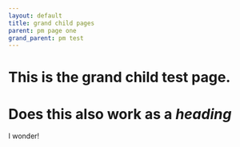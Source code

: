 ```yaml
---
layout: default
title: grand child pages
parent: pm page one
grand_parent: pm test
---
```



# This is the grand child test page.


Does this **also** work as a *heading*
===

I wonder!
